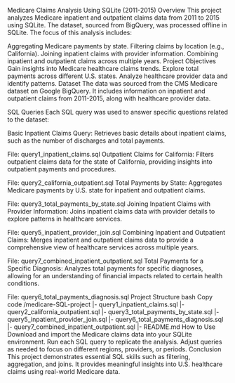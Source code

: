 Medicare Claims Analysis Using SQLite (2011-2015)
Overview
This project analyzes Medicare inpatient and outpatient claims data from 2011 to 2015 using SQLite. The dataset, sourced from BigQuery, was processed offline in SQLite. The focus of this analysis includes:

Aggregating Medicare payments by state.
Filtering claims by location (e.g., California).
Joining inpatient claims with provider information.
Combining inpatient and outpatient claims across multiple years.
Project Objectives
Gain insights into Medicare healthcare claims trends.
Explore total payments across different U.S. states.
Analyze healthcare provider data and identify patterns.
Dataset
The data was sourced from the CMS Medicare dataset on Google BigQuery. It includes information on inpatient and outpatient claims from 2011-2015, along with healthcare provider data.

SQL Queries
Each SQL query was used to answer specific questions related to the dataset:

Basic Inpatient Claims Query: Retrieves basic details about inpatient claims, such as the number of discharges and total payments.

File: query1_inpatient_claims.sql
Outpatient Claims for California: Filters outpatient claims data for the state of California, providing insights into outpatient payments and procedures.

File: query2_california_outpatient.sql
Total Payments by State: Aggregates Medicare payments by U.S. state for inpatient and outpatient claims.

File: query3_total_payments_by_state.sql
Joining Inpatient Claims with Provider Information: Joins inpatient claims data with provider details to explore patterns in healthcare services.

File: query5_inpatient_provider_join.sql
Combining Inpatient and Outpatient Claims: Merges inpatient and outpatient claims data to provide a comprehensive view of healthcare services across multiple years.

File: query7_combined_inpatient_outpatient.sql
Total Payments for a Specific Diagnosis: Analyzes total payments for specific diagnoses, allowing for an understanding of financial impacts related to certain health conditions.

File: query6_total_payments_diagnosis.sql
Project Structure
bash
Copy code
/medicare-SQL-project
  |- query1_inpatient_claims.sql
  |- query2_california_outpatient.sql
  |- query3_total_payments_by_state.sql
  |- query5_inpatient_provider_join.sql
  |- query6_total_payments_diagnosis.sql
  |- query7_combined_inpatient_outpatient.sql
  |- README.md
How to Use
Download and import the Medicare claims data into your SQLite environment.
Run each SQL query to replicate the analysis.
Adjust queries as needed to focus on different regions, providers, or periods.
Conclusion
This project demonstrates essential SQL skills such as filtering, aggregation, and joins. It provides meaningful insights into U.S. healthcare claims using real-world Medicare data.
